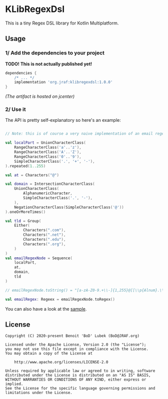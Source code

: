 # KLibRegexDsl

This is a tiny Regex DSL library for Kotlin Multiplatform.

## Usage
### 1/ Add the dependencies to your project

**TODO!  This is not actually published yet!**

```groovy
dependencies {
    /* ... */
    implementation 'org.jraf:klibregexdsl:1.0.0'
}
```
_(The artifact is hosted on jcenter)_



### 2/ Use it

The API is pretty self-explanatory so here's an example:

```kotlin

// Note: this is of course a very naive implementation of an email regex

val localPart = UnionCharacterClass(
    RangeCharacterClass('a'..'z'),
    RangeCharacterClass('A'..'Z'),
    RangeCharacterClass('0'..'9'),
    SimpleCharacterClass('.', '+', '-'),
).repeated(1..255)

val at = Characters("@")

val domain = IntersectionCharacterClass(
    UnionCharacterClass(
        AlphanumericCharacter,
        SimpleCharacterClass('.', '-'),
    ),
    NegationCharacterClass(SimpleCharacterClass('@'))
).oneOrMoreTimes()

val tld = Group(
    Either(
        Characters(".com"),
        Characters(".net"),
        Characters(".edu"),
        Characters(".org"),
    )
)
val emailRegexNode = Sequence(
    localPart,
    at,
    domain,
    tld
)

// emailRegexNode.toString() = "[a-zA-Z0-9.+\\-]{1,255}@[[\\p{Alnum}.\\-]&&[^@]]+(\\Q.com\\E|\\Q.net\\E|\\Q.edu\\E|\\Q.org\\E)"

val emailRegex: Regeex = emailRegexNode.toRegex()

```

You can also have a look at the [sample](sample/).


## License

```
Copyright (C) 2020-present Benoit 'BoD' Lubek (BoD@JRAF.org)

Licensed under the Apache License, Version 2.0 (the "License");
you may not use this file except in compliance with the License.
You may obtain a copy of the License at

    http://www.apache.org/licenses/LICENSE-2.0

Unless required by applicable law or agreed to in writing, software
distributed under the License is distributed on an "AS IS" BASIS,
WITHOUT WARRANTIES OR CONDITIONS OF ANY KIND, either express or implied.
See the License for the specific language governing permissions and
limitations under the License.
```
